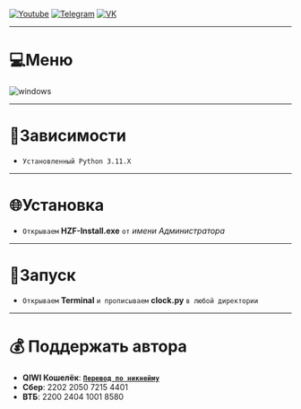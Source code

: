 [![Youtube](https://user-images.githubusercontent.com/64781822/185656066-cdb875f1-ade6-4499-ae50-79a4f61fdc3e.png)](https://www.youtube.com/@avencores/) [![Telegram](https://user-images.githubusercontent.com/64781822/185657127-657c530b-3849-4931-ab91-63d6f0508330.png)](https://t.me/avencoresyt) [![VK](https://user-images.githubusercontent.com/64781822/185657778-21a240e2-da1f-4b72-b37e-447c9adebfcb.png)](https://vk.com/avencoresvk)
___
# 💻Меню
![windows](https://i.imgur.com/2wdhCFP.png)
___
# 💊Зависимости
* `Установленный Python 3.11.X`
___
# 🌐Установка
* `Открываем` **HZF-Instаll.exe** `от` _имени Администратора_
___
# 💎Запуск
* `Открываем` **Terminal** `и прописываем` **clock.py** `в любой директории`
___
# 💰 Поддержать автора
+  **QIWI Кошелёк**: [**`Перевод по никнейму`**](https://qiwi.com/n/AVENCORESDONATE)
+ **Сбер**: 2202 2050 7215 4401
+ **ВТБ**: 2200 2404 1001 8580
